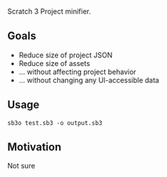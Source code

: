 Scratch 3 Project minifier.

## Goals

 - Reduce size of project JSON
 - Reduce size of assets
 - ... without affecting project behavior
 - ... without changing any UI-accessible data

## Usage

```
sb3o test.sb3 -o output.sb3
```

## Motivation

Not sure

